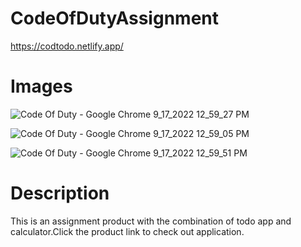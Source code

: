 # CodeOfDutyAssignment

https://codtodo.netlify.app/

# Images

![Code Of Duty - Google Chrome 9_17_2022 12_59_27 PM](https://user-images.githubusercontent.com/109431823/190846361-9750b109-c5cc-467c-90b7-9df07fa566da.png)

![Code Of Duty - Google Chrome 9_17_2022 12_59_05 PM](https://user-images.githubusercontent.com/109431823/190846373-5fa5e11f-0c27-4337-bd38-665d5ebc2cf6.png)

![Code Of Duty - Google Chrome 9_17_2022 12_59_51 PM](https://user-images.githubusercontent.com/109431823/190846382-c65bc9d0-dc41-4030-acc2-4ddf582ce0f0.png)

# Description

This is an assignment product with the combination of todo app and calculator.Click the product link to check out application.
